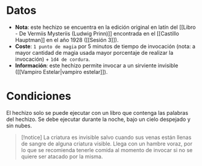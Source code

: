# Datos
- **Nota**: este hechizo se encuentra en la edición original en latín del [[Libro - De Vermiis Mysteriis (Ludwig Prinn)]] encontrada en el [[Castillo Hauptman]] en el año 1928 ([[Sesión 3]]).
- **Coste**: `1 punto de magia` por 5 minutos de tiempo de invocación (nota: a mayor cantidad de magia usada mayor porcentaje de realizar la invocación) + `1d4 de cordura`.
- **Información**: este hechizo permite invocar a un sirviente invisible ([[Vampiro Estelar|vampiro estelar]]).
# Condiciones
El hechizo solo se puede ejecutar con un libro que contenga las palabras del hechizo. Se debe ejecutar durante la noche, bajo un cielo despejado y sin nubes.

> [!notice]
> La criatura es invisible salvo cuando sus venas están llenas de sangre de alguna criatura visible.
> Llega con un hambre voraz, por lo que se recomienda tenerle comida al momento de invocar si no se quiere ser atacado por la misma.
